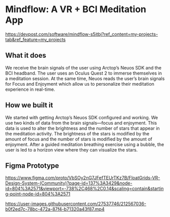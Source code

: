 # Mindflow: A VR + BCI Meditation App 
https://devpost.com/software/mindflow-s5itbj?ref_content=my-projects-tab&ref_feature=my_projects

## What it does
We receive the brain signals of the user using Arctop’s Neuos SDK and the BCI headband. The user uses an Oculus Quest 2 to immerse themselves in a meditation session. At the same time, Neuos reads the user’s brain signals for Focus and Enjoyment which allow us to personalize their meditation experience in real-time.

## How we built it
We started with getting Arctop’s Neuos SDK configured and working. We use two kinds of data from the brain signals—focus and enjoyment. This data is used to alter the brightness and the number of stars that appear in the meditation activity. The brightness of the stars is modified by the amount of focus and the number of stars is modified by the amount of enjoyment. After a guided meditation breathing exercise using a bubble, the user is led to a horizon view where they can visualize the stars.

## Figma Prototype 
https://www.figma.com/proto/VbSOy2nG7JFefTEUrTKz7B/FloatGrids-VR-Design-System-(Community)?page-id=137%3A3429&node-id=804%3A2571&viewport=-738%2C468%2C0.14&scaling=contain&starting-point-node-id=804%3A2571  



https://user-images.githubusercontent.com/27537746/212567036-b0f2ed7c-78bc-472a-87f4-b71320a43f87.mp4

